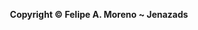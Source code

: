 <div align="center" class="site-footer site-footer-credits">
  <p><strong> Copyright &copy; Felipe A. Moreno ~ Jenazads </strong></p>
</div>
